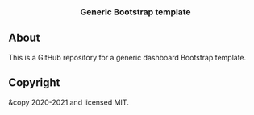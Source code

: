 <h3 align="center">Generic Bootstrap template</h3>



## About

This is a GitHub repository for a generic dashboard Bootstrap template. 

## Copyright

&copy 2020-2021 and licensed MIT.
